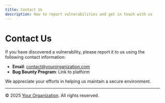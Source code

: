 ```yaml
---
title: Contact Us
description: How to report vulnerabilities and get in touch with us
---
```

# Contact Us

If you have discovered a vulnerability, please report it to us using the following contact information:

- **Email**: contact@yourorganization.com
- **Bug Bounty Program**: Link to platform

We appreciate your efforts in helping us maintain a secure environment.

---
© 2025 [Your Organization](kloccis1.github.io). All rights reserved.